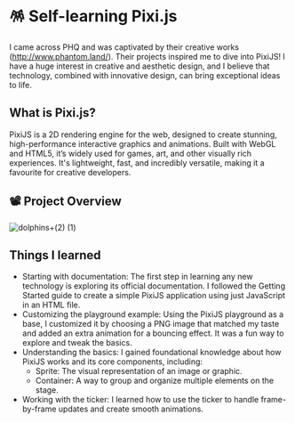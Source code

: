 # 🪅 Self-learning Pixi.js
I came across PHQ and was captivated by their creative works (http://www.phantom.land/). Their projects inspired me to dive into PixiJS! 
I have a huge interest in creative and aesthetic design, and I believe that technology, combined with innovative design, can bring exceptional ideas to life.
<br />
## What is Pixi.js?
PixiJS is a 2D rendering engine for the web, designed to create stunning, high-performance interactive graphics and animations. Built with WebGL and HTML5, 
it’s widely used for games, art, and other visually rich experiences. It's lightweight, fast, and incredibly versatile, making it a favourite for creative developers.
<br />

## 📽 Project Overview
![dolphins+(2) (1)](https://github.com/user-attachments/assets/3a9c2c02-ce2e-4263-8338-9c4cdf3c3d51)

## Things I learned
- Starting with documentation: The first step in learning any new technology is exploring its official documentation. I followed the Getting Started guide to create a simple PixiJS application using just JavaScript in an HTML file.
- Customizing the playground example: Using the PixiJS playground as a base, I customized it by choosing a PNG image that matched my taste and added an extra animation for a bouncing effect. It was a fun way to explore and tweak the basics.
- Understanding the basics: I gained foundational knowledge about how PixiJS works and its core components, including:
    - Sprite: The visual representation of an image or graphic.
    - Container: A way to group and organize multiple elements on the stage.
- Working with the ticker: I learned how to use the ticker to handle frame-by-frame updates and create smooth animations.
